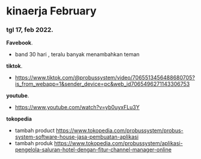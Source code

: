 # kinaerja February


### tgl 17, feb 2022.

**Favebook**.
- band 30 hari , teralu banyak menambahkan teman

**tiktok**.
- https://www.tiktok.com/@probussystem/video/7065513456488680705?is_from_webapp=1&sender_device=pc&web_id7065496271143306753

**youtube**.
- https://www.youtube.com/watch?v=yb0uyxFLu3Y

**tokopedia**

- tambah product https://www.tokopedia.com/probussystem/probus-system-software-house-jasa-pembuatan-aplikasi
- tambah produk https://www.tokopedia.com/probussystem/aplikasi-pengelola-saluran-hotel-dengan-fitur-channel-manager-online
